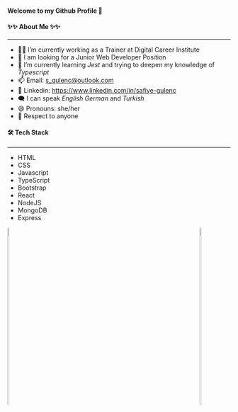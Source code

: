 #### Welcome to my Github Profile 👋

#### ✨✨ About Me ✨✨

---

- 👩‍🏫 I’m currently working as a Trainer at Digital Career Institute
- 📢 I am looking for a Junior Web Developer Position
- 🌱 I’m currently learning _Jest_ and trying to deepen my knowledge of _Typescript_
- 📫 Email: <s_gulenc@outlook.com>
- 🔗 Linkedin: <https://www.linkedin.com/in/safiye-gulenc>
- 🗨️ I can speak _English_
  _German_ and _Turkish_
- 😄 Pronouns: she/her
- 🙌 Respect to anyone

#### 🛠 Tech Stack

---

- HTML
- CSS
- Javascript
- TypeScript
- Bootstrap
- React
- NodeJS
- MongoDB
- Express

<div style="display:flex;width:90%;justify-content:space-between;align-items:baseline">
<a href="https://github.com/frausafiye/github-readme-stats">
  <img  src="https://github-readme-stats.vercel.app/api?username=frausafiye&theme=dark&show_icons=true" width="45%" height="400px"/>
</a>
<a href="https://github.com/frausafiye/github-readme-stats">
  <img  src="https://github-readme-stats.vercel.app/api/top-langs/?username=frausafiye&layout=compact&theme=dark" width="45%" height="400px"/>
</a>
</div>
